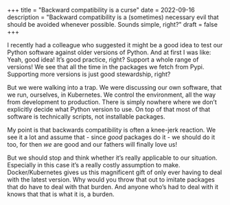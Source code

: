 +++
title = "Backward compatibility is a curse"
date = 2022-09-16
description = "Backward compatibility is a (sometimes) necessary evil that should be avoided whenever possible. Sounds simple, right?"
draft = false
+++

I recently had a colleague who suggested it might be a good idea to test our Python software against
older versions of Python. And at first I was like: Yeah, good idea! It’s good practice, right?
Support a whole range of versions! We see that all the time in the packages we fetch from Pypi.
Supporting more versions is just good stewardship, right?

But we were walking into a trap. We were discussing our own software, that we run, ourselves, in
Kubernetes. We control the environment, all the way from development to production. There is simply
nowhere where we don’t explicitly decide what Python version to use. On top of that most of that
software is technically scripts, not installable packages.

My point is that backwards compatibility is often a knee-jerk reaction. We see it a lot and assume
that - since _good_ packages do it - we should do it too, for then _we_ are good and our fathers
will
finally love us!

But we should stop and think whether it’s really applicable to our situation.
Especially in this case it’s a really costly assumption to make. Docker/Kubernetes gives us this
magnificent gift of only ever having to deal with the latest version. Why would you throw that out
to imitate packages that do have to deal with that burden. And anyone who’s had to deal with it
knows that that is what it is, a burden.
